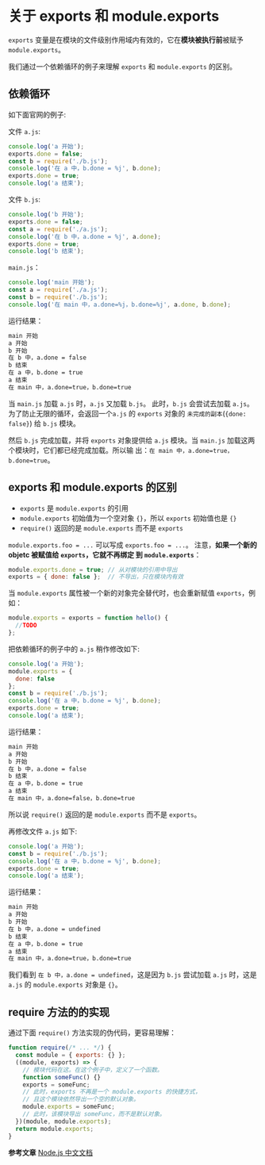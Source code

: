 # 关于 exports 和 module.exports


`exports` 变量是在模块的文件级别作用域内有效的，它在**模块被执行前**被赋予 `module.exports`。

<!--more-->

我们通过一个依赖循环的例子来理解 `exports` 和 `module.exports` 的区别。

## 依赖循环

如下面官网的例子:

文件 `a.js`:

```javascript
console.log('a 开始');
exports.done = false;
const b = require('./b.js');
console.log('在 a 中，b.done = %j', b.done);
exports.done = true;
console.log('a 结束');
```

文件 `b.js`:

```javascript
console.log('b 开始');
exports.done = false;
const a = require('./a.js');
console.log('在 b 中，a.done = %j', a.done);
exports.done = true;
console.log('b 结束');
```

`main.js`：

```javascript
console.log('main 开始');
const a = require('./a.js');
const b = require('./b.js');
console.log('在 main 中，a.done=%j，b.done=%j', a.done, b.done);
```

运行结果：

```bash
main 开始
a 开始
b 开始
在 b 中，a.done = false
b 结束
在 a 中，b.done = true
a 结束
在 main 中，a.done=true，b.done=true
```

当 `main.js` 加载 `a.js` 时，`a.js` 又加载 `b.js`。 此时，`b.js` 会尝试去加载 `a.js`。 为了防止无限的循环，会返回一个`a.js`
的 `exports` 对象的 `未完成的副本`(`{done: false}`) 给 `b.js` 模块。

然后 `b.js` 完成加载，并将 `exports` 对象提供给 `a.js` 模块。当 `main.js` 加载这两个模块时，它们都已经完成加载。所以输
出：`在 main 中，a.done=true，b.done=true`。

## exports 和 module.exports 的区别

- `exports` 是 `module.exports` 的引用
- `module.exports` 初始值为一个空对象 `{}`，所以 `exports` 初始值也是 `{}`
- `require()` 返回的是 `module.exports` 而不是 `exports`

`module.exports.foo = ...` 可以写成 `exports.foo = ...`。 注意，**如果一个新的 objetc 被赋值给 `exports`，它就不再绑定
到 `module.exports`**：

```javascript
module.exports.done = true; // 从对模块的引用中导出
exports = { done: false };  // 不导出，只在模块内有效
```

当 `module.exports` 属性被一个新的对象完全替代时，也会重新赋值 `exports`，例如：

```javascript
module.exports = exports = function hello() {
  //TODO
};
```

把依赖循环的例子中的 `a.js` 稍作修改如下:

```javascript
console.log('a 开始');
module.exports = {
  done: false
};
const b = require('./b.js');
console.log('在 a 中，b.done = %j', b.done);
exports.done = true;
console.log('a 结束');
```

运行结果：

```bash
main 开始
a 开始
b 开始
在 b 中，a.done = false
b 结束
在 a 中，b.done = true
a 结束
在 main 中，a.done=false，b.done=true
```

所以说 `require()` 返回的是 `module.exports` 而不是 `exports`。

再修改文件 `a.js` 如下:

```javascript
console.log('a 开始');
const b = require('./b.js');
console.log('在 a 中，b.done = %j', b.done);
exports.done = true;
console.log('a 结束');
```

运行结果：

```bash
main 开始
a 开始
b 开始
在 b 中，a.done = undefined
b 结束
在 a 中，b.done = true
a 结束
在 main 中，a.done=true，b.done=true
```

我们看到 `在 b 中，a.done = undefined`，这是因为 `b.js` 尝试加载 `a.js` 时，这是 `a.js` 的 `module.exports` 对象是 `{}`。

## require 方法的的实现

通过下面 `require()` 方法实现的伪代码，更容易理解：

``` javascript
function require(/* ... */) {
  const module = { exports: {} };
  ((module, exports) => {
    // 模块代码在这。在这个例子中，定义了一个函数。
    function someFunc() {}
    exports = someFunc;
    // 此时，exports 不再是一个 module.exports 的快捷方式，
    // 且这个模块依然导出一个空的默认对象。
    module.exports = someFunc;
    // 此时，该模块导出 someFunc，而不是默认对象。
  })(module, module.exports);
  return module.exports;
}
```

**参考文章** [Node.js 中文文档](http://Node.js.cn/api/modules.html)

